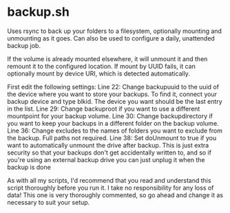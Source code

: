 # backup.sh
Uses rsync to back up your folders to a filesystem, optionally mounting and unmounting as it goes. Can also be used to configure a daily, unattended backup job.

If the volume is already mounted elsewhere, it will unmount it and then remount it to the configured location. If mount by UUID fails, it can optionally mount by device URI, which is detected automatically.

First edit the following settings:
Line 22: Change backupuuid to the uuid of the device where you want to store your backups. To find it, connect your backup device and type blkid. The device you want should be the last entry in the list.
Line 29: Change backuproot if you want to use a different mountpoint for your backup volume.
Line 30: Change backupdirectory if you want to keep your backups in a different folder on the backup volume.
Line 36: Change excludes to the names of folders you want to exclude from the backup. Full paths not required.
Line 38: Set doUnmount to true if you want to automatically unmount the drive after backup. This is just extra security so that your backups don't get accidentally written to, and so if you're using an external backup drive you can just unplug it when the backup is done

As with all my scripts, I'd recommend that you read and understand this script thoroughly before you run it. I take no responsibility for any loss of data! This one is very thoroughly commented, so go ahead and change it as necessary to suit your setup.

